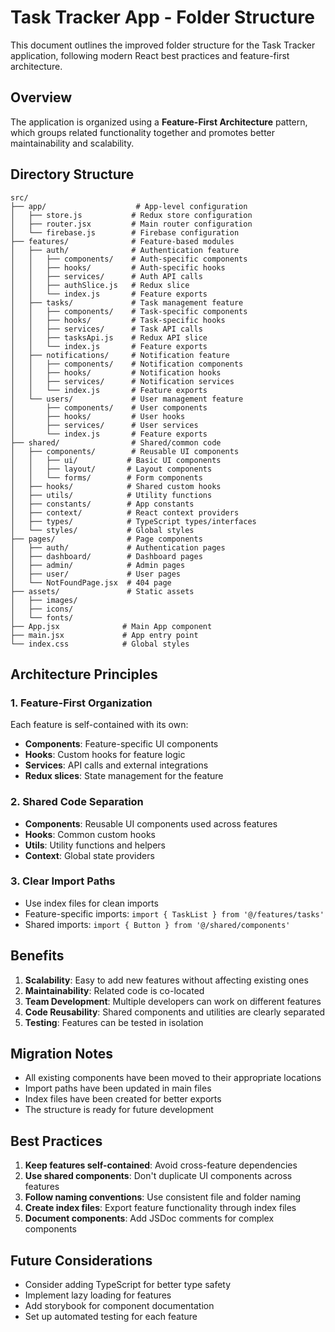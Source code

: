 # Task Tracker App - Folder Structure

This document outlines the improved folder structure for the Task Tracker application, following modern React best practices and feature-first architecture.

## Overview

The application is organized using a **Feature-First Architecture** pattern, which groups related functionality together and promotes better maintainability and scalability.

## Directory Structure

```
src/
├── app/                    # App-level configuration
│   ├── store.js           # Redux store configuration
│   ├── router.jsx         # Main router configuration
│   └── firebase.js        # Firebase configuration
├── features/              # Feature-based modules
│   ├── auth/              # Authentication feature
│   │   ├── components/    # Auth-specific components
│   │   ├── hooks/         # Auth-specific hooks
│   │   ├── services/      # Auth API calls
│   │   ├── authSlice.js   # Redux slice
│   │   └── index.js       # Feature exports
│   ├── tasks/             # Task management feature
│   │   ├── components/    # Task-specific components
│   │   ├── hooks/         # Task-specific hooks
│   │   ├── services/      # Task API calls
│   │   ├── tasksApi.js    # Redux API slice
│   │   └── index.js       # Feature exports
│   ├── notifications/     # Notification feature
│   │   ├── components/    # Notification components
│   │   ├── hooks/         # Notification hooks
│   │   ├── services/      # Notification services
│   │   └── index.js       # Feature exports
│   └── users/             # User management feature
│       ├── components/    # User components
│       ├── hooks/         # User hooks
│       ├── services/      # User services
│       └── index.js       # Feature exports
├── shared/                # Shared/common code
│   ├── components/        # Reusable UI components
│   │   ├── ui/           # Basic UI components
│   │   ├── layout/       # Layout components
│   │   └── forms/        # Form components
│   ├── hooks/            # Shared custom hooks
│   ├── utils/            # Utility functions
│   ├── constants/        # App constants
│   ├── context/          # React context providers
│   ├── types/            # TypeScript types/interfaces
│   └── styles/           # Global styles
├── pages/                # Page components
│   ├── auth/             # Authentication pages
│   ├── dashboard/        # Dashboard pages
│   ├── admin/            # Admin pages
│   ├── user/             # User pages
│   └── NotFoundPage.jsx  # 404 page
├── assets/               # Static assets
│   ├── images/
│   ├── icons/
│   └── fonts/
├── App.jsx              # Main App component
├── main.jsx             # App entry point
└── index.css            # Global styles
```

## Architecture Principles

### 1. Feature-First Organization
Each feature is self-contained with its own:
- **Components**: Feature-specific UI components
- **Hooks**: Custom hooks for feature logic
- **Services**: API calls and external integrations
- **Redux slices**: State management for the feature

### 2. Shared Code Separation
- **Components**: Reusable UI components used across features
- **Hooks**: Common custom hooks
- **Utils**: Utility functions and helpers
- **Context**: Global state providers

### 3. Clear Import Paths
- Use index files for clean imports
- Feature-specific imports: `import { TaskList } from '@/features/tasks'`
- Shared imports: `import { Button } from '@/shared/components'`

## Benefits

1. **Scalability**: Easy to add new features without affecting existing ones
2. **Maintainability**: Related code is co-located
3. **Team Development**: Multiple developers can work on different features
4. **Code Reusability**: Shared components and utilities are clearly separated
5. **Testing**: Features can be tested in isolation

## Migration Notes

- All existing components have been moved to their appropriate locations
- Import paths have been updated in main files
- Index files have been created for better exports
- The structure is ready for future development

## Best Practices

1. **Keep features self-contained**: Avoid cross-feature dependencies
2. **Use shared components**: Don't duplicate UI components across features
3. **Follow naming conventions**: Use consistent file and folder naming
4. **Create index files**: Export feature functionality through index files
5. **Document components**: Add JSDoc comments for complex components

## Future Considerations

- Consider adding TypeScript for better type safety
- Implement lazy loading for features
- Add storybook for component documentation
- Set up automated testing for each feature

